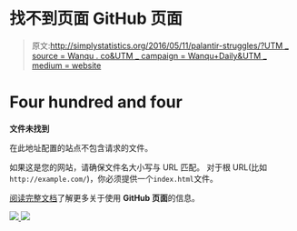 # 找不到页面 GitHub 页面

> 原文:[http://simplystatistics.org/2016/05/11/palantir-struggles/?UTM _ source = Wanqu . co&UTM _ campaign = Wanqu+Daily&UTM _ medium = website](http://simplystatistics.org/2016/05/11/palantir-struggles/?utm_source=wanqu.co&utm_campaign=Wanqu+Daily&utm_medium=website)

# Four hundred and four

**文件未找到**

在此地址配置的站点不包含请求的文件。

如果这是您的网站，请确保文件名大小写与 URL 匹配。
对于根 URL(比如`http://example.com/`)，你必须提供一个`index.html`文件。

[阅读完整文档](https://help.github.com/pages/)了解更多关于使用 **GitHub 页面**的信息。

[![](../Images/6691b6771aee6d71f28885ba1e6cb58e.png) ](/) [![](../Images/a718d401a153f4ec3816bbbebdadb6c4.png)](/)